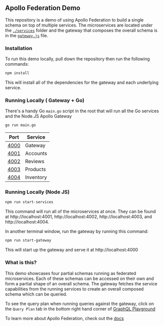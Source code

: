 ## Apollo Federation Demo

This repository is a demo of using Apollo Federation to build a single schema on top of multiple services. The microservices are located under the [`./services`](./services/) folder and the gateway that composes the overall schema is in the [`gateway.js`](./gateway.js) file.

### Installation

To run this demo locally, pull down the repository then run the following commands:

```sh
npm install
```
This will install all of the dependencies for the gateway and each underlying service.

### Running Locally ( Gateway + Go)

There's a handy Go `main.go` script in the root that will run all the Go services and the Node.JS Apollo Gateway
```sh
go run main.go
```
| Port | Service |
|---|---|
| [4000](http://localhost:4000) | Gateway |
| [4001](http://localhost:4001)  | Accounts  |
| [4002](http://localhost:4002) | Reviews |
| [4003](http://localhost:4003)  | Products |
| [4004](http://localhost:4004) | Inventory |

### Running Locally (Node JS)

```sh
npm run start-services
```

This command will run all of the microservices at once. They can be found at http://localhost:4001, http://localhost:4002, http://localhost:4003, and http://localhost:4004.

In another terminal window, run the gateway by running this command:

```sh
npm run start-gateway
```

This will start up the gateway and serve it at http://localhost:4000

### What is this?

This demo showcases four partial schemas running as federated microservices. Each of these schemas can be accessed on their own and form a partial shape of an overall schema. The gateway fetches the service capabilities from the running services to create an overall composed schema which can be queried. 

To see the query plan when running queries against the gateway, click on the `Query Plan` tab in the bottom right hand corner of [GraphQL Playground](http://localhost:4000)

To learn more about Apollo Federation, check out the [docs](https://www.apollographql.com/docs/apollo-server/federation/introduction)